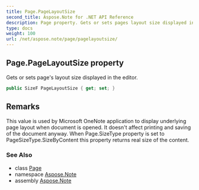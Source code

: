 ```yaml
---
title: Page.PageLayoutSize
second_title: Aspose.Note for .NET API Reference
description: Page property. Gets or sets pages layout size displayed in the editor
type: docs
weight: 100
url: /net/aspose.note/page/pagelayoutsize/
---
```

## Page.PageLayoutSize property

Gets or sets page's layout size displayed in the editor.

```csharp
public SizeF PageLayoutSize { get; set; }
```

## Remarks

This value is used by Microsoft OneNote application to display underlying page layout when document is opened. It doesn't affect printing and saving of the document anyway. When Page.SizeType property is set to PageSizeType.SizeByContent this property returns real size of the content.

### See Also

* class [Page](../)
* namespace [Aspose.Note](../../page/)
* assembly [Aspose.Note](../../../)


